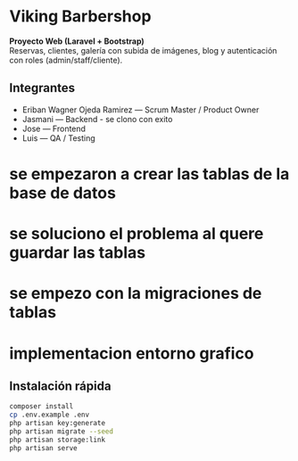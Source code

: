  # Viking Barbershop

**Proyecto Web (Laravel + Bootstrap)**  
Reservas, clientes, galería con subida de imágenes, blog y autenticación con roles (admin/staff/cliente).

## Integrantes
- Eriban Wagner Ojeda Ramirez — Scrum Master / Product Owner
- Jasmani — Backend - se clono con exito
- Jose — Frontend
- Luis — QA / Testing


# se empezaron a crear las tablas de la base de datos
# se soluciono el problema al quere guardar las tablas
# se empezo con la migraciones de tablas
# implementacion entorno grafico



## Instalación rápida
```bash
composer install
cp .env.example .env
php artisan key:generate
php artisan migrate --seed
php artisan storage:link
php artisan serve

